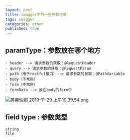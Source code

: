 ```yaml
---
layout: post
title: swagger中的一些参数记录
tags: swagger
categories: other
published: true
---
```


## paramType：参数放在哪个地方
```
· header --> 请求参数的获取：@RequestHeader
· query --> 请求参数的获取：@RequestParam
· path（用于restful接口）--> 请求参数的获取：@PathVariable
· body（不常用）
· form（不常用）
· formData --> 放在body的form中
```
![屏幕快照 2019-11-29 上午10.39.54.png](https://i.loli.net/2019/11/29/oWfy3pTKvHBXDVb.png)

## field type : 参数类型
```
string
file
```